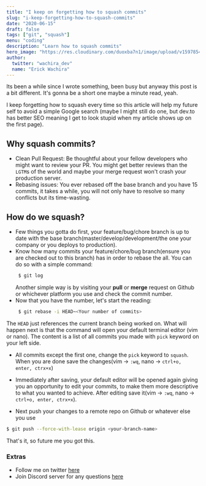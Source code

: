 ```yaml
---
title: "I keep on forgetting how to squash commits"
slug: "i-keep-forgetting-how-to-squash-commits"
date: "2020-06-15"
draft: false
tags: ["git", "squash"]
menu: "coding"
description: "Learn how to squash commits"
hero_image: "https://res.cloudinary.com/duoxba7n1/image/upload/v1597854494/blog/squash-commit.png"
author:
  twitter: "wachira_dev"
  name: "Erick Wachira"
---
```


Its been a while since I wrote something, been busy but anyway this post is a bit different. It's gonna be a short one maybe a minute read, yeah.

I keep forgetting how to squash every time so this article will help my future self to avoid a simple Google search (maybe I might still do one, but dev.to has better SEO meaning I get to look stupid when my article shows up on the first page).

## Why squash commits?

- Clean Pull Request: Be thoughtful about your fellow developers who might want to review your PR. You might get better reviews than the `LGTM`s of the world and maybe your merge request won't crash your production server.
- Rebasing issues: You ever rebased off the base branch and you have 15 commits, it takes a while, you will not only have to resolve so many conflicts but its time-wasting.

## How do we squash?

- Few things you gotta do first, your feature/bug/chore branch is up to date with the base branch(master/develop/development/the one your company or you deploys to production).
- Know how many commits your feature/chore/bug branch(ensure you are checked out to this branch) has in order to rebase the all. You can do so with a simple command:
  ```bash
   $ git log
  ```
  Another simple way is by visiting your **pull** or **merge** request on Github or whichever platform you use and check the commit number.
- Now that you have the number, let's start the reading:
  ```bash
   $ git rebase -i HEAD~<Your number of commits>
  ```

The `HEAD` just references the current branch being worked on. What will happen next is that the command will open your default terminal editor (vim or nano). The content is a list of all commits you made with `pick` keyword on your left side.

- All commits except the first one, change the `pick` keyword to `squash`. When you are done save the changes(vim -> `:wq`, nano -> `ctrl+o, enter, ctrx+x`)

- Immediately after saving, your default editor will be opened again giving you an opportunity to edit your commits, to make them more descriptive to what you wanted to achieve. After editing save it(vim -> `:wq`, nano -> `ctrl+o, enter, ctrx+x`).

- Next push your changes to a remote repo on Github or whatever else you use

```bash
$ git push --force-with-lease origin <your-branch-name>
```

That's it, so future me you got this.

### Extras

- Follow me on twitter [here](https://twitter.com/wachira_dev)
- Join Discord server for any questions [here](https://discord.gg/uCxDKD8)
